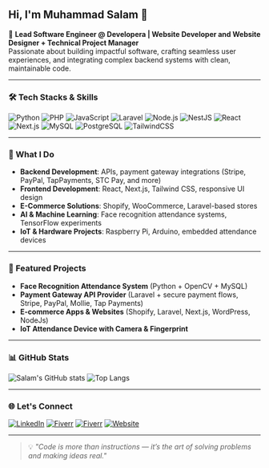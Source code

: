 ## Hi, I'm Muhammad Salam 👋  

🚀 **Lead Software Engineer @ Developera | Website Developer and Website Designer + Technical Project Manager**  
Passionate about building impactful software, crafting seamless user experiences, and integrating complex backend systems with clean, maintainable code.  

---

### 🛠 Tech Stacks & Skills
![Python](https://img.shields.io/badge/Python-3776AB?style=for-the-badge&logo=python&logoColor=white)
![PHP](https://img.shields.io/badge/PostgreSQL-316192?style=for-the-badge&logo=php&logoColor=white)
![JavaScript](https://img.shields.io/badge/Next.js-000000?style=for-the-badge&logo=javascript&logoColor=white)
![Laravel](https://img.shields.io/badge/Laravel-FF2D20?style=for-the-badge&logo=laravel&logoColor=white)
![Node.js](https://img.shields.io/badge/Node.js-339933?style=for-the-badge&logo=nodedotjs&logoColor=white)
![NestJS](https://img.shields.io/badge/NestJS-E0234E?style=for-the-badge&logo=nestjs&logoColor=white)
![React](https://img.shields.io/badge/React-20232A?style=for-the-badge&logo=react&logoColor=61DAFB)
![Next.js](https://img.shields.io/badge/Next.js-000000?style=for-the-badge&logo=nextdotjs&logoColor=white)
![MySQL](https://img.shields.io/badge/MySQL-005C84?style=for-the-badge&logo=mysql&logoColor=white)
![PostgreSQL](https://img.shields.io/badge/PostgreSQL-316192?style=for-the-badge&logo=postgresql&logoColor=white)
![TailwindCSS](https://img.shields.io/badge/Tailwind_CSS-38B2AC?style=for-the-badge&logo=tailwind-css&logoColor=white)

---

### 💼 What I Do
- **Backend Development**: APIs, payment gateway integrations (Stripe, PayPal, TapPayments, STC Pay, and more)  
- **Frontend Development**: React, Next.js, Tailwind CSS, responsive UI design  
- **E-Commerce Solutions**: Shopify, WooCommerce, Laravel-based stores  
- **AI & Machine Learning**: Face recognition attendance systems, TensorFlow experiments  
- **IoT & Hardware Projects**: Raspberry Pi, Arduino, embedded attendance devices  

---

### 📌 Featured Projects
- **Face Recognition Attendance System** (Python + OpenCV + MySQL)  
- **Payment Gateway API Provider** (Laravel + secure payment flows, Stripe, PayPal, Mollie, Tap Payments)  
- **E-commerce Apps & Websites** (Shopify, Laravel, Next.js, WordPress, NodeJs)  
- **IoT Attendance Device with Camera & Fingerprint**  

---

### 📊 GitHub Stats
![Salam's GitHub stats](https://github-readme-stats.vercel.app/api?username=MuhammadSalam&show_icons=true&theme=tokyonight)
![Top Langs](https://github-readme-stats.vercel.app/api/top-langs/?username=MuhammadSalam&layout=compact&theme=tokyonight)

---

### 🌐 Let's Connect
[![LinkedIn](https://img.shields.io/badge/LinkedIn-0077B5?style=for-the-badge&logo=linkedin&logoColor=white)]([https://linkedin.com](https://www.linkedin.com/in/salamaslamofficial/))
[![Fiverr](https://img.shields.io/badge/Fiverr-1DBF73?style=for-the-badge&logo=fiverr&logoColor=white)](https://fiverr.com/muhammadsala279)
[![Fiverr](https://img.shields.io/badge/Fiverr-1DBF73?style=for-the-badge&logo=upwork&logoColor=white)]([https://fiverr.com/muhammadsala279](https://www.upwork.com/freelancers/~016c7fa44a87e7d697/))
[![Website](https://img.shields.io/badge/Website-000000?style=for-the-badge&logo=About.me&logoColor=white)](https://developera.io)

---

> 💡 *"Code is more than instructions — it’s the art of solving problems and making ideas real."*  
